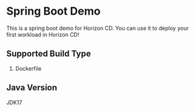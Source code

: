 # Spring Boot Demo
This is a spring boot demo for Horizon CD. You can use it to deploy your first workload in Horizon CD!

## Supported Build Type
1. Dockerfile

## Java Version
JDK17